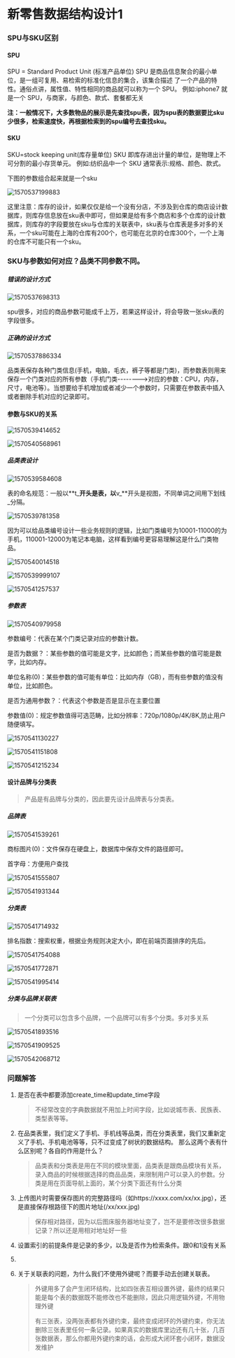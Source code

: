 # 新零售数据结构设计1

### SPU与SKU区别

#### SPU
SPU = Standard Product Unit (标准产品单位)
SPU 是商品信息聚合的最小单位，是一组可复用、易检索的标准化信息的集合，该集合描述 了一个产品的特性。通俗点讲，属性值、特性相同的商品就可以称为一个 SPU。
例如:iphone7 就是一个 SPU，与商家，与颜色、款式、套餐都无关

**注：一般情况下，大多数物品的展示是先查找spu表，因为spu表的数据要比sku少很多，检索速度快，再根据检索到的spu编号去查找sku。**

#### SKU
SKU=stock keeping unit(库存量单位)
SKU 即库存进出计量的单位，是物理上不可分割的最小存货单元。
例如:纺织品中一个 SKU 通常表示:规格、颜色、款式。

下图的参数组合起来就是一个sku

![1570537199883](.\新零售数据结构设计.assets\1570537199883.png)

这里注意：库存的设计，如果仅仅是给一个没有分店，不涉及到仓库的商店设计数据库，则库存信息放在sku表中即可，但如果是给有多个商店和多个仓库的设计数据库，则库存的字段要放在sku与仓库的关联表中，sku表与仓库表是多对多的关系，一个sku可能在上海的仓库有200个，也可能在北京的仓库300个，一个上海的仓库不可能只有一个sku。



### SKU与参数如何对应？品类不同参数不同。

##### 错误的设计方式

![1570537698313](.\新零售数据结构设计.assets\1570537698313.png)

spu很多，对应的商品参数可能成千上万，若果这样设计，将会导致一张sku表的字段很多。

##### 正确的设计方式

![1570537886334](.\新零售数据结构设计.assets\1570537886334.png)

品类表保存各种门类信息(手机，电脑，毛衣，裤子等都是门类)，而参数表则用来保存一个门类对应的所有参数（手机门类-------->对应的参数：CPU，内存，尺寸，电池等）。当想要给手机增加或者减少一个参数时，只需要在参数表中插入或者删除手机对应的记录即可。

#### 参数与SKU的关系

![1570539414652](.\新零售数据结构设计.assets\1570539414652.png)

![1570540568961](.\新零售数据结构设计.assets\1570540568961.png)

##### 品类表设计

![1570539584608](.\新零售数据结构设计.assets\1570539584608.png)

表的命名规范：一般以**t_**开头是表，以**v_**开头是视图，不同单词之间用下划线_分隔。

![1570539781358](.\新零售数据结构设计.assets\1570539781358.png)

因为可以给品类编号设计一些业务规则的逻辑，比如门类编号为10001-11000的为手机，110001-12000为笔记本电脑，这样看到编号更容易理解这是什么门类物品。

![1570540014518](.\新零售数据结构设计.assets\1570540014518.png)

![1570539999107](.\新零售数据结构设计.assets\1570539999107.png)

![1570541257537](.\新零售数据结构设计.assets\1570541257537.png)

##### 参数表

![1570540979958](.\新零售数据结构设计.assets\1570540979958.png)

参数编号：代表在某个门类记录对应的参数计数。

是否为数据？：某些参数的值可能是文字，比如颜色；而某些参数的值可能是数字，比如内存。

单位名称(0)：某些参数的值可能有单位：比如内存（GB），而有些参数的值没有单位，比如颜色。

是否为通用参数？：代表这个参数是否是显示在主要位置

参数值(0)：规定参数值得可选范畴，比如分辨率：720p/1080p/4K/8K,防止用户随便填写。

![1570541130227](.\新零售数据结构设计.assets\1570541130227.png)

![1570541151808](.\新零售数据结构设计.assets\1570541151808.png)

![1570541215234](.\新零售数据结构设计.assets\1570541215234.png)



#### 设计品牌与分类表

> 产品是有品牌与分类的，因此要先设计品牌表与分类表。

##### 品牌表

![1570541539261](.\新零售数据结构设计.assets\1570541539261.png)

商标图片(0)：文件保存在硬盘上，数据库中保存文件的路径即可。

首字母：方便用户查找

![1570541555807](.\新零售数据结构设计.assets\1570541555807.png)

![1570541931344](.\新零售数据结构设计.assets\1570541931344.png)

##### 分类表

![1570541714932](.\新零售数据结构设计.assets\1570541714932.png)

排名指数：搜索权重，根据业务规则决定大小，即在前端页面排序的先后。

![1570541754088](.\新零售数据结构设计.assets\1570541754088.png)

![1570541772871](.\新零售数据结构设计.assets\1570541772871.png)

![1570541995414](.\新零售数据结构设计.assets\1570541995414.png)

##### 分类与品牌关联表

> 一个分类可以包含多个品牌，一个品牌可以有多个分类。多对多关系

![1570541893516](.\新零售数据结构设计.assets\1570541893516.png)

![1570541909525](.\新零售数据结构设计.assets\1570541909525.png)

![1570542068712](.\新零售数据结构设计.assets\1570542068712.png)



### 问题解答

1. 是否在表中都要添加create_time和update_time字段

   > 不经常改变的字典数据就不用加上时间字段，比如说城市表、民族表、类型表等等。

2. 在品类表里，我们定义了手机、手机线等品类，而在分类表里，我们又重新定义了手机、手机电池等等，只不过变成了树状的数据结构。
   那么这两个表有什么区别呢？各自的作用是什么？

   > 品类表和分类表是用在不同的模块里面，品类表是跟商品模块有关系，录入商品的时候根据选择的商品品类，来限制用户可以录入的参数。分类是用在页面导航上面的，某个分类下面还有什么分类

3. 上传图片时需要保存图片的完整路径吗（如https://xxxx.com/xx/xx.jpg），还是直接保存根路径下的图片地址(/xx/xxx.jpg)

   > 保存相对路径，因为以后图床服务器地址变了，岂不是要修改很多数据记录？所以还是用相对地址好一些

4. 设置索引的前提条件是记录的多少，以及是否作为检索条件。跟0和1没有关系

5. 

6. 关于关联表的问题，为什么我们不使用外键呢？而要手动去创建关联表。

   > 外键用多了会产生闭环结构，比如四张表互相设置外键，最终的结果只能是每个表的数据既不能修改也不能删除，因此只用逻辑外键，不用物理外键
   >
   > 有三张表，没两张表都有外键约束，最终变成闭环的外键约束，你无法删除三张表里任何一条记录。如果真实的数据库里边还有几十张，几百张数据表，那么你都用外键约束的话，会形成大闭环套小闭环，数据没发维护

   

   

   

